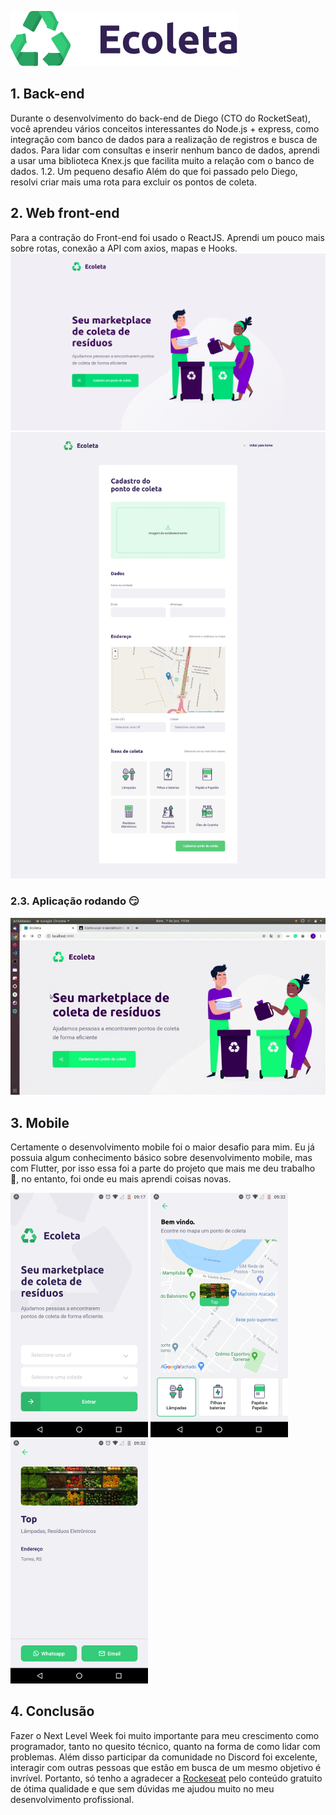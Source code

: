 ![Ecoleta](./assets/logo.svg)
## 1. Back-end
Durante o desenvolvimento do back-end de Diego (CTO do RocketSeat), você aprendeu vários conceitos interessantes do Node.js + express, como integração com banco de dados para a realização de registros e busca de dados. Para lidar com consultas e inserir nenhum banco de dados, aprendi a usar uma biblioteca Knex.js que facilita muito a relação com o banco de dados.
1.2. Um pequeno desafio
Além do que foi passado pelo Diego, resolvi criar mais uma rota para excluir os pontos de coleta.
## 2. Web front-end
Para a contração do Front-end foi usado o ReactJS. Aprendi um pouco mais sobre rotas, conexão a API com axios, mapas e Hooks.
![Home Web](./assets/home-web.png)
![Create Point](./assets/create-point.png)
### 2.3. Aplicação rodando :smirk: 
![Web front-end](./assets/front-end-web.gif)
## 3. Mobile
Certamente o desenvolvimento mobile foi o maior desafio para mim. Eu já possuia algum conhecimento básico sobre desenvolvimento mobile, mas com Flutter, por isso essa foi a parte do projeto que mais me deu trabalho :grimacing:, no entanto, foi onde eu mais aprendi coisas novas. 

![Home Mobile](./assets/home-app.png) 
![Points](./assets/points-mobile.png) 
![Details](./assets/details-mobile.png)
## 4. Conclusão
Fazer o Next Level Week foi muito importante para meu crescimento como programador, tanto no quesito técnico, quanto na forma de como lidar com problemas. Além disso participar da comunidade no Discord foi excelente, interagir com outras pessoas que estão em busca de um mesmo objetivo é invrível. Portanto, só tenho a agradecer a [Rockeseat](https://rocketseat.com.br/) pelo conteúdo gratuito de ótima qualidade e que sem dúvidas me ajudou muito no meu desenvolvimento profissional.
